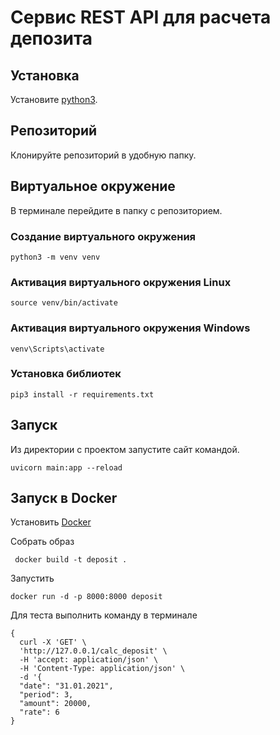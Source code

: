 # Сервис REST API для расчета депозита


## Установка 

Установите [python3](https://realpython.com/installing-python/).

## Репозиторий
Клонируйте репозиторий в удобную папку.

## Виртуальное окружение
В терминале перейдите в папку с репозиторием.

### Создание виртуального окружения
```bush 
python3 -m venv venv
```

### Активация виртуального окружения Linux

```bush
source venv/bin/activate
```

### Активация виртуального окружения Windows

```bush
venv\Scripts\activate
```

### Установка библиотек

```bush 
pip3 install -r requirements.txt
```

## Запуск

Из директории с проектом запустите сайт командой.
```bush
uvicorn main:app --reload
```

## Запуск в Docker
Установить [Docker](https://www.docker.com/get-started/)

Собрать образ 
```bush
 docker build -t deposit .
```

Запустить 
```bush
docker run -d -p 8000:8000 deposit
```
Для теста выполнить команду в терминале 
```bush
{
  curl -X 'GET' \
  'http://127.0.0.1/calc_deposit' \
  -H 'accept: application/json' \
  -H 'Content-Type: application/json' \
  -d '{
  "date": "31.01.2021",
  "period": 3,
  "amount": 20000,
  "rate": 6
}
```